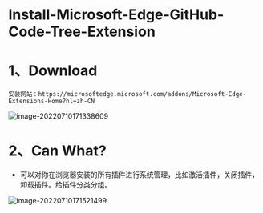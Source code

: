 # Install-Microsoft-Edge-GitHub-Code-Tree-Extension

# 1、Download

```properties
安装网站：https://microsoftedge.microsoft.com/addons/Microsoft-Edge-Extensions-Home?hl=zh-CN
```

![image-20220710171338609](C:/Users/wangnaixing/AppData/Roaming/Typora/typora-user-images/image-20220710171338609.png)

# 2、Can What?

- 可以对你在浏览器安装的所有插件进行系统管理，比如激活插件，关闭插件，卸载插件。给插件分类分组。

![image-20220710171521499](C:/Users/wangnaixing/AppData/Roaming/Typora/typora-user-images/image-20220710171521499.png)